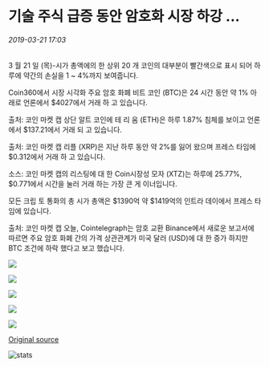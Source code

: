 # 기술 주식 급증 동안 암호화 시장 하강 ...

###### 2019-03-21 17:03

3 월 21 일 (목)-시가 총액에의 한 상위 20 개 코인의 대부분이 빨간색으로 표시 되어 하루에 약간의 손실을 1 ~ 4%까지 보여줍니다.

Coin360에서 시장 시각화 주요 암호 화폐 비트 코인 (BTC)은 24 시간 동안 약 1% 아래로 언론에서 $4027에서 거래 하 고 있습니다.

출처: 코인 마켓 캡 상단 알트 코인에 테 리 움 (ETH)은 하루 1.87% 침체를 보이고 언론에서 $137.21에서 거래 되 고 있습니다.

출처: 코인 마켓 캡 리플 (XRP)은 지난 하루 동안 약 2%를 잃어 왔으며 프레스 타임에 $0.312에서 거래 하 고 있습니다.

소스: 코인 마켓 캡의 리스팅에 대 한 Coin시장성 모자 (XTZ)는 하루에 25.77%, $0.771에서 시간을 눌러 거래 하는 가장 큰 게 이너입니다.

모든 크립 토 통화의 총 시가 총액은 $1390억 약 $1419억의 인트라 데이에서 프레스 타임에 있습니다.

출처: 코인 마켓 캡 오늘, Cointelegraph는 암호 교환 Binance에서 새로운 보고서에 따르면 주요 암호 화폐 간의 가격 상관관계가 미국 달러 (USD)에 대 한 증가 하지만 BTC 조건에 하락 했다고 보고 했습니다.

![](https://s3.cointelegraph.com/storage/uploads/view/caa2f073889028d6f61cdc66d00c8b44.png)

![](https://s3.cointelegraph.com/storage/uploads/view/906b33f3f9ae61df4afb17aa197b094c.jpeg)

![](https://s3.cointelegraph.com/storage/uploads/view/54920a4c088404c1a68e64e47949d3dc.jpeg)

![](https://s3.cointelegraph.com/storage/uploads/view/d55f8ad2f100d42388af9abc71bf5656.jpeg)

![](https://s3.cointelegraph.com/storage/uploads/view/9ce2fb9716f3e6e46f33c887433c5bf6.jpeg)

[Original source](https://cointelegraph.com/news/crypto-markets-descend-while-tech-stocks-surge)

![stats](https://c.statcounter.com/11760860/0/a89fa40b/1/ "stats")